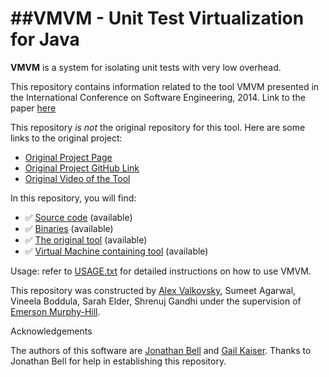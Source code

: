 ##VMVM - Unit Test Virtualization for Java
==========
**VMVM** is a system for isolating unit tests with very low overhead. 

This repository contains information related to the tool VMVM presented in the International Conference on Software Engineering, 2014. Link to the paper [here](http://dl.acm.org/citation.cfm?id=2568248)

This repository _is not_ the original repository for this tool. Here are some links to the original project:

* [Original Project Page](http://jonbell.net/wp-publications/vmvm/)
* [Original Project GitHub Link](https://github.com/Programming-Systems-Lab/vmvm)
* [Original Video of the Tool](https://youtu.be/sRpqF3rJERI)

In this repository, you will find:

* :white_check_mark: [Source code](https://github.com/SoftwareEngineeringToolDemos/ICSE-2014-VMVM) (available)
* :white_check_mark: [Binaries](bin) (available)
* :white_check_mark: [The original tool](https://github.com/SoftwareEngineeringToolDemos/ICSE-2014-VMVM) (available)
* :white_check_mark: [Virtual Machine containing tool](https://drive.google.com/a/ncsu.edu/file/d/0B2Mp6AYH76iLWXhhNmhtODFmZWM/view?usp=sharing) (available)

Usage: refer to [USAGE.txt](https://github.com/SoftwareEngineeringToolDemos/ICSE-2014-VMVM/blob/master/docs/USAGE.txt) for detailed instructions on how to use VMVM.

This repository was constructed by [Alex Valkovsky](https://github.com/avalkovsky), Sumeet Agarwal, Vineela Boddula, Sarah Elder, Shrenuj Gandhi under the supervision of [Emerson Murphy-Hill](https://github.com/CaptainEmerson). 

Acknowledgements

The authors of this software are [Jonathan Bell](http://jonbell.net) and [Gail Kaiser](http://www.cs.columbia.edu/~kaiser/). Thanks to Jonathan Bell for help in establishing this repository.
